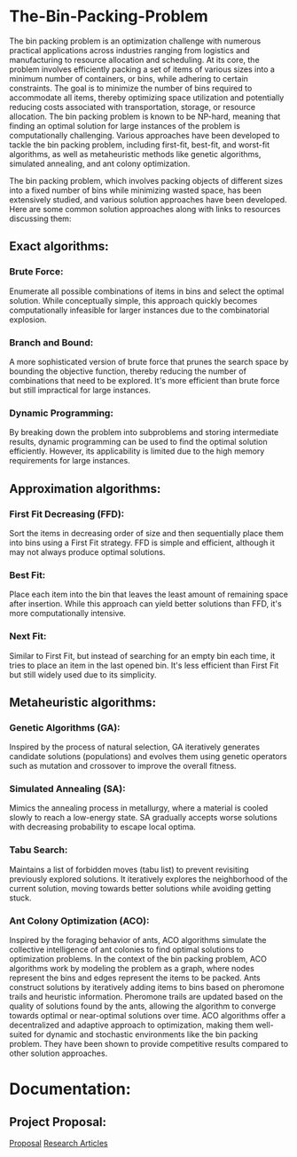 # The-Bin-Packing-Problem

The bin packing problem is an optimization challenge with numerous practical applications across industries ranging from logistics and manufacturing to resource allocation and scheduling. At its core, the problem involves efficiently packing a set of items of various sizes into a minimum number of containers, or bins, while adhering to certain constraints. The goal is to minimize the number of bins required to accommodate all items, thereby optimizing space utilization and potentially reducing costs associated with transportation, storage, or resource allocation.
The bin packing problem is known to be NP-hard, meaning that finding an optimal solution for large instances of the problem is computationally challenging. Various approaches have been developed to tackle the bin packing problem, including first-fit, best-fit, and worst-fit algorithms, as well as metaheuristic methods like genetic algorithms, simulated annealing, and ant colony optimization.


The bin packing problem, which involves packing objects of different sizes into a fixed number of bins while minimizing wasted space, has been extensively studied, and various solution approaches have been developed. Here are some common solution approaches along with links to resources discussing them:

## Exact algorithms:

### Brute Force: 
Enumerate all possible combinations of items in bins and select the optimal solution. While conceptually simple, this approach quickly becomes computationally infeasible for larger instances due to the combinatorial explosion.

### Branch and Bound: 
A more sophisticated version of brute force that prunes the search space by bounding the objective function, thereby reducing the number of combinations that need to be explored. It's more efficient than brute force but still impractical for large instances.

### Dynamic Programming:
By breaking down the problem into subproblems and storing intermediate results, dynamic programming can be used to find the optimal solution efficiently. However, its applicability is limited due to the high memory requirements for large instances.


## Approximation algorithms:

### First Fit Decreasing (FFD):
Sort the items in decreasing order of size and then sequentially place them into bins using a First Fit strategy. FFD is simple and efficient, although it may not always produce optimal solutions.

### Best Fit:
Place each item into the bin that leaves the least amount of remaining space after insertion. While this approach can yield better solutions than FFD, it's more computationally intensive.

### Next Fit: 
Similar to First Fit, but instead of searching for an empty bin each time, it tries to place an item in the last opened bin. It's less efficient than First Fit but still widely used due to its simplicity.


## Metaheuristic algorithms:

### Genetic Algorithms (GA):
Inspired by the process of natural selection, GA iteratively generates candidate solutions (populations) and evolves them using genetic operators such as mutation and crossover to improve the overall fitness.

### Simulated Annealing (SA): 
Mimics the annealing process in metallurgy, where a material is cooled slowly to reach a low-energy state. SA gradually accepts worse solutions with decreasing probability to escape local optima.

### Tabu Search: 
Maintains a list of forbidden moves (tabu list) to prevent revisiting previously explored solutions. It iteratively explores the neighborhood of the current solution, moving towards better solutions while avoiding getting stuck.

### Ant Colony Optimization (ACO):
Inspired by the foraging behavior of ants, ACO algorithms simulate the collective intelligence of ant colonies to find optimal solutions to optimization problems. In the context of the bin packing problem, ACO algorithms work by modeling the problem as a graph, where nodes represent the bins and edges represent the items to be packed. Ants construct solutions by iteratively adding items to bins based on pheromone trails and heuristic information. Pheromone trails are updated based on the quality of solutions found by the ants, allowing the algorithm to converge towards optimal or near-optimal solutions over time. ACO algorithms offer a decentralized and adaptive approach to optimization, making them well-suited for dynamic and stochastic environments like the bin packing problem. They have been shown to provide competitive results compared to other solution approaches.


# Documentation:

## Project Proposal:
[Proposal](https://docs.google.com/document/d/1Ck37eiRVEnuWQ6Vo7IscNZCCsrEjU73PAoiYA8aOscc/edit)
[Research Articles](https://docs.google.com/document/d/1gKPPMFrwnw0Ydzl-9yHkfl0QWCrGfyt1S48ugWv7wSs/edit?usp=sharing)
